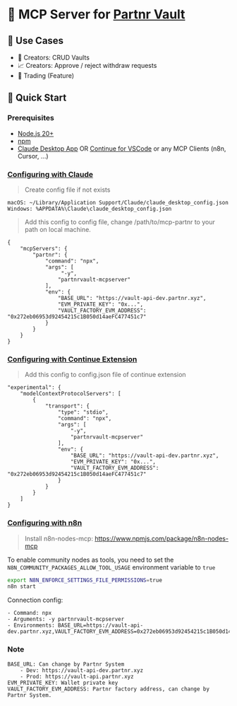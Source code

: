 # 🤖 MCP Server for [Partnr Vault](https://vault-dev.partnr.xyz/)



## 🎯 Use Cases

- 🤖 Creators: CRUD Vaults
- 📈 Creators: Approve / reject withdraw requests
- 🧠 Trading (Feature)

## 🚀 Quick Start

### Prerequisites

- [Node.js 20+](https://docs.npmjs.com/downloading-and-installing-node-js-and-npm)
- [npm](https://docs.npmjs.com/cli/v11/commands/npm)
- [Claude Desktop App](https://claude.ai/download) OR [Continue for VSCode](https://marketplace.visualstudio.com/items?itemName=Continue.continue) or any MCP Clients (n8n, Cursor, ...)

### [Configuring with Claude](https://modelcontextprotocol.io/quickstart/user)

> Create config file if not exists

```
macOS: ~/Library/Application Support/Claude/claude_desktop_config.json
Windows: %APPDATA%\Claude\claude_desktop_config.json
```

> Add this config to config file, change /path/to/mcp-partnr to your path on local machine.

```
{
    "mcpServers": {
        "partnr": {
            "command": "npx",
            "args": [
                 "-y",
                "partnrvault-mcpserver"
            ],
            "env": {
        		"BASE_URL": "https://vault-api-dev.partnr.xyz",
                "EVM_PRIVATE_KEY": "0x...",
                "VAULT_FACTORY_EVM_ADDRESS": "0x272eb06953d92454215c1B050d14aeFC477451c7"
            }
        }
    }
}
```

### [Configuring with Continue Extension](https://continue.dev)

> Add this config to config.json file of continue extension

```
"experimental": {
    "modelContextProtocolServers": [
        {
            "transport": {
                "type": "stdio",
                "command": "npx",
                "args": [
                    "-y",
                    "partnrvault-mcpserver"
                ],
                "env": {
                    "BASE_URL": "https://vault-api-dev.partnr.xyz",
                    "EVM_PRIVATE_KEY": "0x...",
                    "VAULT_FACTORY_EVM_ADDRESS": "0x272eb06953d92454215c1B050d14aeFC477451c7"
                }
            }
        }
    ]
}
```


### [Configuring with n8n](https://www.npmjs.com/package/n8n-nodes-mcp)

>Install n8n-nodes-mcp: https://www.npmjs.com/package/n8n-nodes-mcp

To enable community nodes as tools, you need to set the `N8N_COMMUNITY_PACKAGES_ALLOW_TOOL_USAGE` environment variable to `true`

```bash
export N8N_ENFORCE_SETTINGS_FILE_PERMISSIONS=true
n8n start
```

Connection config:

    - Command: npx
    - Arguments: -y partnrvault-mcpserver
    - Environments: BASE_URL=https://vault-api-dev.partnr.xyz,VAULT_FACTORY_EVM_ADDRESS=0x272eb06953d92454215c1B050d14aeFC477451c7,EVM_PRIVATE_KEY=***


### Note
   
	BASE_URL: Can change by Partnr System
	    - Dev: https://vault-api-dev.partnr.xyz
	    - Prod: https://vault-api.partnr.xyz
	EVM_PRIVATE_KEY: Wallet private key
	VAULT_FACTORY_EVM_ADDRESS: Partnr factory address, can change by Partnr System.

